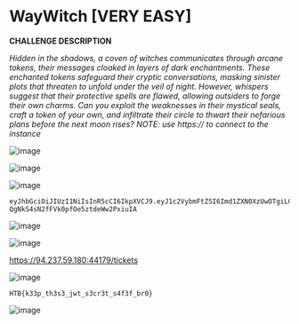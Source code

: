# WayWitch [VERY EASY]

**CHALLENGE DESCRIPTION**

*Hidden in the shadows, a coven of witches communicates through arcane tokens, their messages cloaked in layers of dark enchantments. These enchanted tokens safeguard their cryptic conversations, masking sinister plots that threaten to unfold under the veil of night. However, whispers suggest that their protective spells are flawed, allowing outsiders to forge their own charms. Can you exploit the weaknesses in their mystical seals, craft a token of your own, and infiltrate their circle to thwart their nefarious plans before the next moon rises? NOTE: use https:// to connect to the instance*

![image](https://github.com/user-attachments/assets/27aebf94-a726-4e7a-9bd5-0e784bf9410b)

![image](https://github.com/user-attachments/assets/63719ade-3ac6-47ce-82be-76d744ddf645)

![image](https://github.com/user-attachments/assets/d5576aa4-37a7-42d9-a9ca-d62160cc1a24)

```
eyJhbGciOiJIUzI1NiIsInR5cCI6IkpXVCJ9.eyJ1c2VybmFtZSI6Imd1ZXN0XzUwOTgiLCJpYXQiOjE3MzQ3MTM1NjN9.8Uc1_qiL4j-QgNkS4sN2fFVk0pfOe5ztdeWw2PxiuIA
```

![image](https://github.com/user-attachments/assets/679c4ac1-6751-4a38-9621-1a1223f660e3)

![image](https://github.com/user-attachments/assets/5067087c-53e9-4a2e-bbd7-b6c6a746c8c9)

https://94.237.59.180:44179/tickets

![image](https://github.com/user-attachments/assets/f97dc011-f6a9-4c19-be74-4e262306c117)

```
HTB{k33p_th3s3_jwt_s3cr3t_s4f3f_br0}
```

![image](https://github.com/user-attachments/assets/23bf90f6-e4b9-47cf-928d-cdf0cc432e65)
